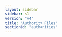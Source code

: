 ```yaml
---
layout: sidebar
sidebar: s1
version: "v4"
title: "Authority Files"
sectionid: "authorities"
---
```

